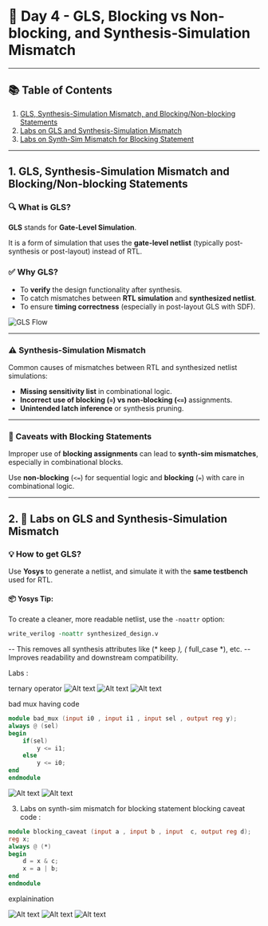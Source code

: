 # 🧠 Day 4 - GLS, Blocking vs Non-blocking, and Synthesis-Simulation Mismatch

---

## 📚 Table of Contents

1. [GLS, Synthesis-Simulation Mismatch, and Blocking/Non-blocking Statements](#1-gls-synthesis-simulation-mismatch-and-blockingnon-blocking-statements)  
2. [Labs on GLS and Synthesis-Simulation Mismatch](#2-labs-on-gls-and-synthesis-simulation-mismatch)  
3. [Labs on Synth-Sim Mismatch for Blocking Statement](#3-labs-on-synth-sim-mismatch-for-blocking-statement)

---

## 1. GLS, Synthesis-Simulation Mismatch and Blocking/Non-blocking Statements

### 🔍 What is GLS?

**GLS** stands for **Gate-Level Simulation**.

It is a form of simulation that uses the **gate-level netlist** (typically post-synthesis or post-layout) instead of RTL.

### ✅ Why GLS?

- To **verify** the design functionality after synthesis.
- To catch mismatches between **RTL simulation** and **synthesized netlist**.
- To ensure **timing correctness** (especially in post-layout GLS with SDF).
  
![GLS Flow](GLS_flow.png)

---

### ⚠️ Synthesis-Simulation Mismatch

Common causes of mismatches between RTL and synthesized netlist simulations:

- **Missing sensitivity list** in combinational logic.
- **Incorrect use of blocking (`=`) vs non-blocking (`<=`)** assignments.
- **Unintended latch inference** or synthesis pruning.

---

### 🔁 Caveats with Blocking Statements

Improper use of **blocking assignments** can lead to **synth-sim mismatches**, especially in combinational blocks.

Use **non-blocking** (`<=`) for sequential logic and **blocking** (`=`) with care in combinational logic.

---

## 2. 🧪 Labs on GLS and Synthesis-Simulation Mismatch

### 💡 How to get GLS?

Use **Yosys** to generate a netlist, and simulate it with the **same testbench** used for RTL.

#### 📦 Yosys Tip:

To create a cleaner, more readable netlist, use the `-noattr` option:

```tcl
write_verilog -noattr synthesized_design.v
```
-- This removes all synthesis attributes like (* keep *), (* full_case *), etc.
-- Improves readability and downstream compatibility.

Labs : 

ternary operator
![Alt text](Images/ter_wave.png)
![Alt text](Images/ter_net.png)
![Alt text](Images/ter_wave_gls.png)

bad mux having code 
```verilog
module bad_mux (input i0 , input i1 , input sel , output reg y);
always @ (sel)
begin
	if(sel)
		y <= i1;
	else 
		y <= i0;
end
endmodule
```

![Alt text](Images/bad_mux.png)
![Alt text](Images/bad_mux_gls.png)

3. Labs on synth-sim mismatch for blocking statement
blocking caveat
code :
```verilog
module blocking_caveat (input a , input b , input  c, output reg d); 
reg x;
always @ (*)
begin
	d = x & c;
	x = a | b;
end
endmodule
```
explainination

![Alt text](Images/blo_cav.png)
![Alt text](Images/blo_cav_net.png)
![Alt text](Images/blo_cav_gls.png)


